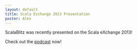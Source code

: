 ```yaml
---
layout: default
title: Scala Exchange 2013 Presentation
poster: Alex
---
```



ScalaBlitz was recently presented on the Scala eXchange 2013!

Check out the [podcast](http://skillsmatter.com/podcast/scala/macro-based-scala-parallel-collections) now!
